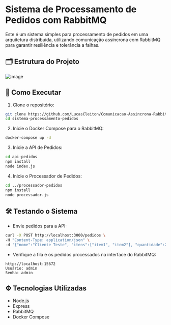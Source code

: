 # Sistema de Processamento de Pedidos com RabbitMQ

Este é um sistema simples para processamento de pedidos em uma arquitetura distribuída, utilizando comunicação assíncrona com RabbitMQ para garantir resiliência e tolerância a falhas.


## 🗂 Estrutura do Projeto
![image](https://github.com/user-attachments/assets/a6a93d79-5094-4ada-85d3-8e95bd3c325a)


## 🚀 Como Executar

1. Clone o repositório:

```bash
git clone https://github.com/LucasCleiton/Comunicacao-Assincrona-RabbitMQ.git
cd sistema-processamento-pedidos
```
2. Inicie o Docker Compose para o RabbitMQ:

```bash
docker-compose up -d
```
3. Inicie a API de Pedidos:

```bash
cd api-pedidos
npm install
node index.js
```
4. Inicie o Processador de Pedidos:

```bash
cd ../processador-pedidos
npm install
node processador.js
```

## 🛠 Testando o Sistema

* Envie pedidos para a API:

```bash ou Postman
curl -X POST http://localhost:3000/pedidos \
-H "Content-Type: application/json" \
-d '{"nome":"Cliente Teste", "itens":["item1", "item2"], "quantidade":2, "valorTotal":100}'
```

* Verifique a fila e os pedidos processados na interface do RabbitMQ:

```
http://localhost:15672
Usuário: admin
Senha: admin
```

## ⚙️ Tecnologias Utilizadas

* Node.js
* Express
* RabbitMQ
* Docker Compose

